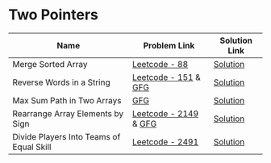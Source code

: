 # Two Pointers
 

| Name       | Problem Link                       | Solution Link                     |
|--------------------|------------------------------------|-----------------------------------|
| Merge Sorted Array          | [Leetcode - 88](https://leetcode.com/problems/merge-sorted-array/description/)                | [Solution](https://github.com/moinhameed27/Ultimate-DSA/blob/main/Array/Easy/Merge%20Sorted%20Array.cpp)              |
| Reverse Words in a String           | [Leetcode - 151](https://leetcode.com/problems/reverse-words-in-a-string/description/) & [GFG](https://www.geeksforgeeks.org/problems/sort-an-array-of-0s-1s-and-2s4231/1)                | [Solution](https://github.com/moinhameed27/Ultimate-DSA/blob/main/Two%20Pointers/Reverse%20Words%20in%20a%20String.cpp)              |
| Max Sum Path in Two Arrays          | [GFG](https://www.geeksforgeeks.org/problems/reverse-words-in-a-given-string5459/1)                | [Solution](https://github.com/moinhameed27/Ultimate-DSA/blob/main/Two%20Pointers/Max%20Sum%20Path%20in%20Two%20Arrays.cpp)              |
 | Rearrange Array Elements by Sign          | [Leetcode - 2149](https://leetcode.com/problems/rearrange-array-elements-by-sign/description/) & [GFG](https://www.geeksforgeeks.org/problems/array-of-alternate-ve-and-ve-nos1401/1)                | [Solution](https://github.com/moinhameed27/Ultimate-DSA/blob/main/Two%20Pointers/Rearrange%20Array%20Elements%20by%20Sign.cpp)              |
| Divide Players Into Teams of Equal Skill          | [Leetcode - 2491](https://leetcode.com/problems/divide-players-into-teams-of-equal-skill/description/)                | [Solution](https://github.com/moinhameed27/Ultimate-DSA/blob/main/Two%20Pointers/Divide%20Players%20Into%20Teams%20of%20Equal%20Skill.cpp)              |